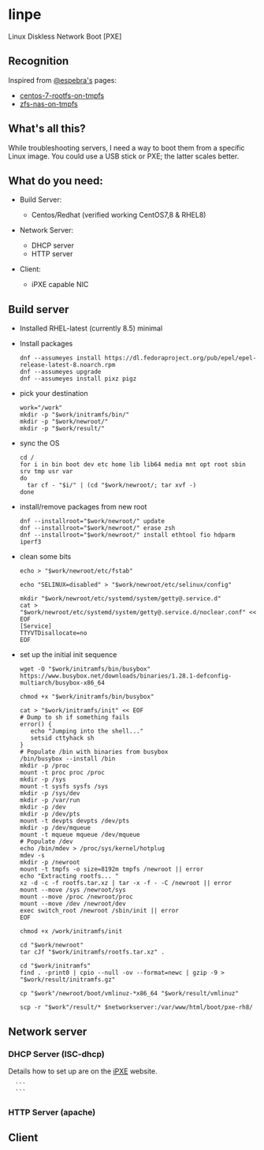 # linpe
Linux Diskless Network Boot [PXE]

## Recognition
Inspired from [@espebra's](https://github.com/espebra/) pages:
- [centos-7-rootfs-on-tmpfs](http://www.espenbraastad.no/posts/centos-7-rootfs-on-tmpfs/)
- [zfs-nas-on-tmpfs](http://www.espenbraastad.no/posts/zfs-nas-on-tmpfs/)

## What's all this?
While troubleshooting servers, I need a way to boot them from a specific Linux image. 
You could use a USB stick or PXE; the latter scales better.

## What do you need:
- Build Server:
     - Centos/Redhat (verified working CentOS7,8 & RHEL8)
     
- Network Server:
     - DHCP server
     - HTTP server
     
- Client:
     - iPXE capable NIC

 ## Build server
 - Installed RHEL-latest (currently 8.5) minimal
 - Install packages
      ```
      dnf --assumeyes install https://dl.fedoraproject.org/pub/epel/epel-release-latest-8.noarch.rpm
      dnf --assumeyes upgrade
      dnf --assumeyes install pixz pigz
      ```
 - pick your destination
      ```
      work="/work"
      mkdir -p "$work/initramfs/bin/"
      mkdir -p "$work/newroot/"
      mkdir -p "$work/result/"
      ```
 - sync the OS
      ```
      cd /
      for i in bin boot dev etc home lib lib64 media mnt opt root sbin srv tmp usr var
      do  
        tar cf - "$i/" | (cd "$work/newroot/; tar xvf -) 
      done
      ```
 - install/remove packages from new root
      ```
      dnf --installroot="$work/newroot/" update
      dnf --installroot="$work/newroot/" erase zsh
      dnf --installroot="$work/newroot/" install ethtool fio hdparm iperf3
      ```
- clean some bits
     ```
     echo > "$work/newroot/etc/fstab"

     echo "SELINUX=disabled" > "$work/newroot/etc/selinux/config"

     mkdir "$work/newroot/etc/systemd/system/getty@.service.d"
     cat > "$work/newroot/etc/systemd/system/getty@.service.d/noclear.conf" << EOF
     [Service]
     TTYVTDisallocate=no
     EOF
     ```

- set up the initial init sequence
     ```
     wget -O "$work/initramfs/bin/busybox" https://www.busybox.net/downloads/binaries/1.28.1-defconfig-multiarch/busybox-x86_64
     
     chmod +x "$work/initramfs/bin/busybox"
     
     cat > "$work/initramfs/init" << EOF
     # Dump to sh if something fails
     error() {
        echo "Jumping into the shell..."
        setsid cttyhack sh
     }
     # Populate /bin with binaries from busybox
     /bin/busybox --install /bin
     mkdir -p /proc
     mount -t proc proc /proc
     mkdir -p /sys
     mount -t sysfs sysfs /sys
     mkdir -p /sys/dev
     mkdir -p /var/run
     mkdir -p /dev
     mkdir -p /dev/pts
     mount -t devpts devpts /dev/pts
     mkdir -p /dev/mqueue
     mount -t mqueue mqueue /dev/mqueue
     # Populate /dev
     echo /bin/mdev > /proc/sys/kernel/hotplug
     mdev -s
     mkdir -p /newroot
     mount -t tmpfs -o size=8192m tmpfs /newroot || error
     echo "Extracting rootfs... "
     xz -d -c -f rootfs.tar.xz | tar -x -f - -C /newroot || error
     mount --move /sys /newroot/sys
     mount --move /proc /newroot/proc
     mount --move /dev /newroot/dev
     exec switch_root /newroot /sbin/init || error 
     EOF
          
     chmod +x /work/initramfs/init
     
     cd "$work/newroot"
     tar cJf "$work/initramfs/rootfs.tar.xz" .
     
     cd "$work/initramfs"
     find . -print0 | cpio --null -ov --format=newc | gzip -9 > "$work/result/initramfs.gz"
     
     cp "$work"/newroot/boot/vmlinuz-*x86_64 "$work/result/vmlinuz"
     
     scp -r "$work"/result/* $networkserver:/var/www/html/boot/pxe-rh8/
     ```
     
 ## Network server
 
 ### DHCP Server (ISC-dhcp)
 Details how to set up are on the [iPXE](https://ipxe.org/howto/dhcpd) website.
 
      ```
      ```
 
 ### HTTP Server (apache)
 
 
 ## Client
  
